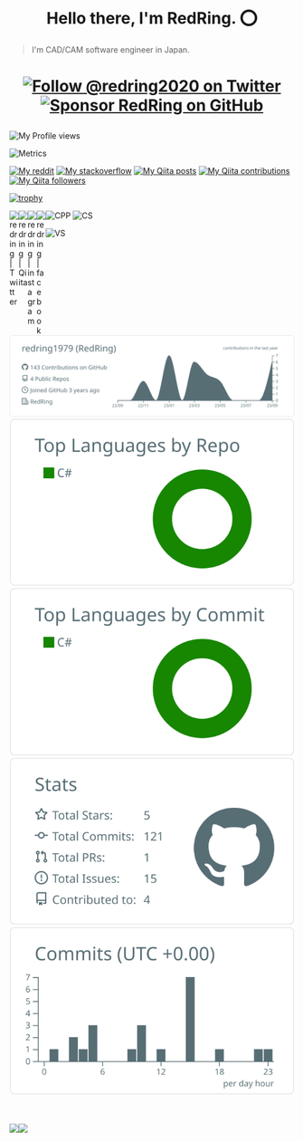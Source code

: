 <h1 style="text-align: center;">
Hello there, I'm RedRing. ⭕
</h1>

> I'm CAD/CAM software engineer in Japan.

<h1 align="center">
  <p>
  <a href="https://twitter.com/intent/follow?screen_name=redring2020">
    <img src="https://user-images.githubusercontent.com/7629661/87821427-202e0280-c870-11ea-9e38-8c7c74856753.png" width="144" alt="Follow @redring2020 on Twitter" title="Follow @redring2020 on Twitter">
  </a>

  <a href="https://github.com/sponsors/redring2020">
    <img src="https://user-images.githubusercontent.com/7629661/87821425-1f956c00-c870-11ea-9871-a76f99739501.png" width="156" alt="Sponsor RedRing on GitHub" title="Sponsor RedRing on GitHub">
  </a>
</p>
</h1>


![My Profile views](https://komarev.com/ghpvc/?username=redring2020)

![Metrics](https://metrics.lecoq.io/redring2020?template=classic&config.timezone=Asia%2FTokyo)

[![My reddit](https://img.shields.io/reddit/user-karma/combined/RedRing2020?label=Reddit&logo=reddit&style=flat)](https://www.reddit.com/user/RedRing2020)
[![My stackoverflow](https://img.shields.io/stackexchange/stackoverflow/r/18312637?label=StackOverflow&logo=stack-overflow&style=flat)](https://ja.stackoverflow.com/users/51688/redring)
[![My Qiita posts](https://qiita-badge.apiapi.app/s/RedRing/posts.svg)](http://qiita.com/RedRing)
[![My Qiita contributions](https://qiita-badge.apiapi.app/s/RedRing/contributions.svg)](http://qiita.com/RedRing)
[![My Qiita followers](https://qiita-badge.apiapi.app/s/RedRing/followers.svg)](http://qiita.com/RedRing)

[![trophy](https://github-profile-trophy.vercel.app/?username=RedRing2020&margin-w=0)](https://github.com/ryo-ma/github-profile-trophy)

[<img align="left" alt="redring | Twitter" width="16px" src="https://cdn.jsdelivr.net/npm/simple-icons@v3/icons/twitter.svg" />](https://twitter.com/redring2020/)
<!-- [<img align="left" alt="redring | Youtube" width="16px" src="https://cdn.jsdelivr.net/npm/simple-icons@v3/icons/youtube.svg" />](https://www.youtube.com/channel/*******************) -->
[<img align="left" alt="redring | Qiita" width="16px" src="https://cdn.jsdelivr.net/npm/simple-icons@3.6.1/icons/qiita.svg" />](https://qiita.com/redring2020/)
[<img align="left" alt="redring | instagram" width="16px" src="https://cdn.jsdelivr.net/npm/simple-icons@3.6.1/icons/instagram.svg" />](https://www.instagram.com/redringram/)
[<img align="left" alt="redring | facebook" width="16px" src="https://cdn.jsdelivr.net/npm/simple-icons@3.6.1/icons/facebook.svg" />](https://www.facebook.com/redring2020/)

<!-- ![](https:///badge/OS-Linux-informational?style=flat&logo=linux&logoColor=white&color=2bbc8a) -->
<!-- ![](https://img.shields.io/badge/Code-Python-informational?style=flat&logo=python&logoColor=white&color=2bbc8a) -->
![CPP](https://img.shields.io/badge/Code-C++-informational?style=flat&logo=c%2B%2B&logoColor=white&color=2bbc8a)
![CS](https://img.shields.io/badge/Code-C%23-239120?style=flat&logo=c-sharp&logoColor=white&color=2bbc8a)
<!-- ![](https://img.shields.io/badge/Shell-Bash-informational?style=flat&logo=gnu-bash&logoColor=white&color=2bbc8a) -->
<!-- ![](https://img.shields.io/badge/Tools-Docker-informational?style=flat&logo=docker&logoColor=white&color=2bbc8a) -->
![VS](https://img.shields.io/badge/Tools-Visual-studio?style=flat&logo=VisualStudio&logoColor=white&color=2bbc8a)
<!-- ![](https://img.shields.io/badge/Editors-Vim-informational?style=flat&logoColor=white&color=2bbc8a) -->
<br>
</br>

[![](https://raw.githubusercontent.com/redring2020/redring2020/main/profile-summary-card-output/default/0-profile-details.svg)](https://github.com/vn7n24fzkq/github-profile-summary-cards)
[![](https://raw.githubusercontent.com/redring2020/redring2020/main/profile-summary-card-output/default/1-repos-per-language.svg)](https://github.com/vn7n24fzkq/github-profile-summary-cards) [![](https://raw.githubusercontent.com/redring2020/redring2020/main/profile-summary-card-output/default/2-most-commit-language.svg)](https://github.com/vn7n24fzkq/github-profile-summary-cards)
[![](https://raw.githubusercontent.com/redring2020/redring2020/main/profile-summary-card-output/default/3-stats.svg)](https://github.com/vn7n24fzkq/github-profile-summary-cards) [![](https://raw.githubusercontent.com/redring2020/redring2020/main/profile-summary-card-output/default/4-productive-time.svg)](https://github.com/vn7n24fzkq/github-profile-summary-cards)

<br>
</br>
<a href="https://github.com/anuraghazra/github-readme-stats">
  <img align="left" src="https://github-readme-stats.vercel.app/api?username=redring2020&count_private=true&show_icons=true&theme=buefy" />
</a>
<a href="https://github.com/anuraghazra/github-readme-stats">
  <img align="left" src="https://github-readme-stats.vercel.app/api/top-langs/?username=redring2020&theme=buefy" />
</a>

<!--
**hrntsm/hrntsm** is a ✨ _special_ ✨ repository because its `README.md` (this file) appears on your GitHub profile.

Here are some ideas to get you started:

- 🔭 I’m currently working on ...
- 🌱 I’m currently learning ...
- 👯 I’m looking to collaborate on ...
- 🤔 I’m looking for help with ...
- 💬 Ask me about ...
- 📫 How to reach me: ...
- 😄 Pronouns: ...
- ⚡ Fun fact: ...
-->
